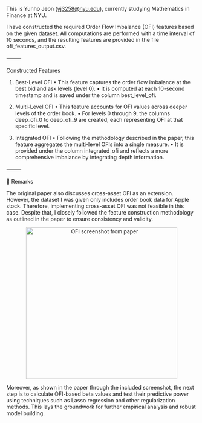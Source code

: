 This is Yunho Jeon (yj3258@nyu.edu), currently studying Mathematics in Finance at NYU.

I have constructed the required Order Flow Imbalance (OFI) features based on the given dataset.
All computations are performed with a time interval of 10 seconds, and the resulting features are provided in the file ofi_features_output.csv.

⸻

 Constructed Features

1. Best-Level OFI
	•	This feature captures the order flow imbalance at the best bid and ask levels (level 0).
	•	It is computed at each 10-second timestamp and is saved under the column best_level_ofi.

2. Multi-Level OFI
	•	This feature accounts for OFI values across deeper levels of the order book.
	•	For levels 0 through 9, the columns deep_ofi_0 to deep_ofi_9 are created, each representing OFI at that specific level.

3. Integrated OFI
	•	Following the methodology described in the paper, this feature aggregates the multi-level OFIs into a single measure.
	•	It is provided under the column integrated_ofi and reflects a more comprehensive imbalance by integrating depth information.

⸻

💬 Remarks

The original paper also discusses cross-asset OFI as an extension. However, the dataset I was given only includes order book data for Apple stock.
Therefore, implementing cross-asset OFI was not feasible in this case. Despite that, I closely followed the feature construction methodology as outlined in the paper to ensure consistency and validity.


<p align="center">
  <img width="400" alt="OFI screenshot from paper" src="https://github.com/user-attachments/assets/cc9eb8b7-76ca-4d69-93da-d46055682182" />
</p>

Moreover, as shown in the paper through the included screenshot, the next step is to calculate OFI-based beta values and test their predictive power using techniques such as Lasso regression and other regularization methods.
This lays the groundwork for further empirical analysis and robust model building.
